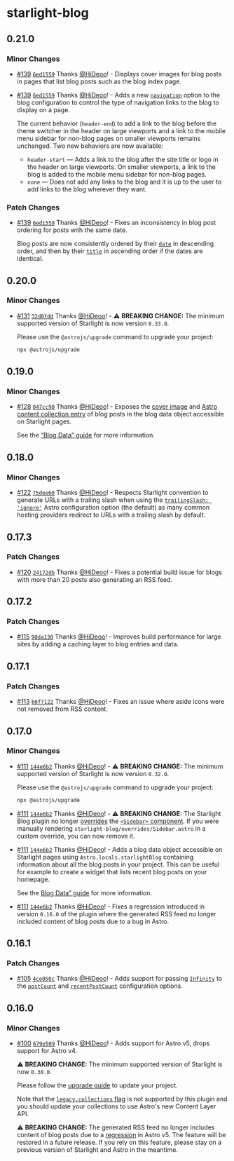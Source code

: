 # starlight-blog

## 0.21.0

### Minor Changes

- [#139](https://github.com/HiDeoo/starlight-blog/pull/139) [`6ed1559`](https://github.com/HiDeoo/starlight-blog/commit/6ed15599bf075feeac4165e57d56b86967d72ad2) Thanks [@HiDeoo](https://github.com/HiDeoo)! - Displays cover images for blog posts in pages that list blog posts such as the blog index page.

- [#139](https://github.com/HiDeoo/starlight-blog/pull/139) [`6ed1559`](https://github.com/HiDeoo/starlight-blog/commit/6ed15599bf075feeac4165e57d56b86967d72ad2) Thanks [@HiDeoo](https://github.com/HiDeoo)! - Adds a new [`navigation`](https://starlight-blog-docs.vercel.app/configuration/#navigation) option to the blog configuration to control the type of navigation links to the blog to display on a page.

  The current behavior (`header-end`) to add a link to the blog before the theme switcher in the header on large viewports and a link to the mobile menu sidebar for non-blog pages on smaller viewports remains unchanged. Two new behaviors are now available:

  - `header-start` — Adds a link to the blog after the site title or logo in the header on large viewports. On smaller viewports, a link to the blog is added to the mobile menu sidebar for non-blog pages.
  - `none` — Does not add any links to the blog and it is up to the user to add links to the blog wherever they want.

### Patch Changes

- [#139](https://github.com/HiDeoo/starlight-blog/pull/139) [`6ed1559`](https://github.com/HiDeoo/starlight-blog/commit/6ed15599bf075feeac4165e57d56b86967d72ad2) Thanks [@HiDeoo](https://github.com/HiDeoo)! - Fixes an inconsistency in blog post ordering for posts with the same date.

  Blog posts are now consistently ordered by their [`date`](https://starlight-blog-docs.vercel.app/guides/frontmatter/#date-required) in descending order, and then by their [`title`](https://starlight-blog-docs.vercel.app/guides/frontmatter/#title-required) in ascending order if the dates are identical.

## 0.20.0

### Minor Changes

- [#131](https://github.com/HiDeoo/starlight-blog/pull/131) [`32d0fdd`](https://github.com/HiDeoo/starlight-blog/commit/32d0fddf2ee01410e9c830de37209648f35de99d) Thanks [@HiDeoo](https://github.com/HiDeoo)! - ⚠️ **BREAKING CHANGE:** The minimum supported version of Starlight is now version `0.33.0`.

  Please use the `@astrojs/upgrade` command to upgrade your project:

  ```sh
  npx @astrojs/upgrade
  ```

## 0.19.0

### Minor Changes

- [#128](https://github.com/HiDeoo/starlight-blog/pull/128) [`047cc90`](https://github.com/HiDeoo/starlight-blog/commit/047cc9050452779a0faf0319ecfadd24510617fb) Thanks [@HiDeoo](https://github.com/HiDeoo)! - Exposes the [cover image](https://starlight-blog-docs.vercel.app/guides/blog-data/#cover) and [Astro content collection entry](https://starlight-blog-docs.vercel.app/guides/blog-dat/#entry) of blog posts in the blog data object accessible on Starlight pages.

  See the [“Blog Data” guide](https://starlight-blog-docs.vercel.app/guides/blog-data/) for more information.

## 0.18.0

### Minor Changes

- [#122](https://github.com/HiDeoo/starlight-blog/pull/122) [`75dee60`](https://github.com/HiDeoo/starlight-blog/commit/75dee601d9914a57269ba942b0332db04658ebdc) Thanks [@HiDeoo](https://github.com/HiDeoo)! - Respects Starlight convention to generate URLs with a trailing slash when using the [`trailingSlash: 'ignore'`](https://docs.astro.build/en/reference/configuration-reference/#trailingslash) Astro configuration option (the default) as many common hosting providers redirect to URLs with a trailing slash by default.

## 0.17.3

### Patch Changes

- [#120](https://github.com/HiDeoo/starlight-blog/pull/120) [`24172db`](https://github.com/HiDeoo/starlight-blog/commit/24172dbe1b36442f982b86a5d3588749eb906658) Thanks [@HiDeoo](https://github.com/HiDeoo)! - Fixes a potential build issue for blogs with more than 20 posts also generating an RSS feed.

## 0.17.2

### Patch Changes

- [#115](https://github.com/HiDeoo/starlight-blog/pull/115) [`90da130`](https://github.com/HiDeoo/starlight-blog/commit/90da130940fc3b918f66a7cb0c4a6b1d1ef2a033) Thanks [@HiDeoo](https://github.com/HiDeoo)! - Improves build performance for large sites by adding a caching layer to blog entries and data.

## 0.17.1

### Patch Changes

- [#113](https://github.com/HiDeoo/starlight-blog/pull/113) [`b6f7122`](https://github.com/HiDeoo/starlight-blog/commit/b6f7122206a11eb737a614cf2a6daf119531e6db) Thanks [@HiDeoo](https://github.com/HiDeoo)! - Fixes an issue where aside icons were not removed from RSS content.

## 0.17.0

### Minor Changes

- [#111](https://github.com/HiDeoo/starlight-blog/pull/111) [`144e6b2`](https://github.com/HiDeoo/starlight-blog/commit/144e6b2cad8ff011806f9b8d5bb7f609f7e8fc13) Thanks [@HiDeoo](https://github.com/HiDeoo)! - ⚠️ **BREAKING CHANGE:** The minimum supported version of Starlight is now version `0.32.0`.

  Please use the `@astrojs/upgrade` command to upgrade your project:

  ```sh
  npx @astrojs/upgrade
  ```

- [#111](https://github.com/HiDeoo/starlight-blog/pull/111) [`144e6b2`](https://github.com/HiDeoo/starlight-blog/commit/144e6b2cad8ff011806f9b8d5bb7f609f7e8fc13) Thanks [@HiDeoo](https://github.com/HiDeoo)! - ⚠️ **BREAKING CHANGE:** The Starlight Blog plugin no longer [overrides](https://starlight.astro.build/guides/overriding-components/) the [`<Sidebar>` component](https://starlight.astro.build/reference/overrides/#sidebar). If you were manually rendering `starlight-blog/overrides/Sidebar.astro` in a custom override, you can now remove it.

- [#111](https://github.com/HiDeoo/starlight-blog/pull/111) [`144e6b2`](https://github.com/HiDeoo/starlight-blog/commit/144e6b2cad8ff011806f9b8d5bb7f609f7e8fc13) Thanks [@HiDeoo](https://github.com/HiDeoo)! - Adds a blog data object accessible on Starlight pages using `Astro.locals.starlightBlog` containing information about all the blog posts in your project. This can be useful for example to create a widget that lists recent blog posts on your homepage.

  See the [Blog Data” guide](https://starlight-blog-docs.vercel.app/guides/blog-data/) for more information.

- [#111](https://github.com/HiDeoo/starlight-blog/pull/111) [`144e6b2`](https://github.com/HiDeoo/starlight-blog/commit/144e6b2cad8ff011806f9b8d5bb7f609f7e8fc13) Thanks [@HiDeoo](https://github.com/HiDeoo)! - Fixes a regression introduced in version `0.16.0` of the plugin where the generated RSS feed no longer included content of blog posts due to a bug in Astro.

## 0.16.1

### Patch Changes

- [#105](https://github.com/HiDeoo/starlight-blog/pull/105) [`4ce050c`](https://github.com/HiDeoo/starlight-blog/commit/4ce050c9e6317d2cb3b7329e84aa9b0a5aa02cb5) Thanks [@HiDeoo](https://github.com/HiDeoo)! - Adds support for passing [`Infinity`](https://developer.mozilla.org/en-US/docs/Web/JavaScript/Reference/Global_Objects/Infinity) to the [`postCount`](https://starlight-blog-docs.vercel.app/configuration#postcount) and [`recentPostCount`](https://starlight-blog-docs.vercel.app/configuration#recentpostcount) configuration options.

## 0.16.0

### Minor Changes

- [#100](https://github.com/HiDeoo/starlight-blog/pull/100) [`679e509`](https://github.com/HiDeoo/starlight-blog/commit/679e50998bad26034735c99302de5645dd87bf6e) Thanks [@HiDeoo](https://github.com/HiDeoo)! - Adds support for Astro v5, drops support for Astro v4.

  ⚠️ **BREAKING CHANGE:** The minimum supported version of Starlight is now `0.30.0`.

  Please follow the [upgrade guide](https://github.com/withastro/starlight/releases/tag/%40astrojs/starlight%400.30.0) to update your project.

  Note that the [`legacy.collections` flag](https://docs.astro.build/en/reference/legacy-flags/#collections) is not supported by this plugin and you should update your collections to use Astro's new Content Layer API.

  ⚠️ **BREAKING CHANGE:** The generated RSS feed no longer includes content of blog posts due to a [regression](https://github.com/withastro/astro/issues/12669) in Astro v5. The feature will be restored in a future release. If you rely on this feature, please stay on a previous version of Starlight and Astro in the meantime.

